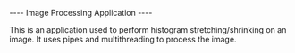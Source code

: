 ---- Image Processing Application ----

This is an application used to perform histogram stretching/shrinking on an image. It uses pipes and multithreading to process the image.
